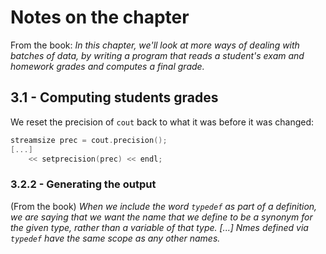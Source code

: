 # Notes on the chapter

From the book:
_In this chapter, we'll look at more ways of dealing with batches of data, by writing a program that reads a student's exam and homework grades and computes a final grade._

## 3.1 - Computing students grades

We reset the precision of `cout` back to what it was before it was changed:

```cpp
streamsize prec = cout.precision();
[...]
    << setprecision(prec) << endl;
```

### 3.2.2 - Generating the output

(From the book) _When we include the word `typedef` as part of a definition, we are saying that we want the name that we define to be a synonym for the given type, rather than a variable of that type. [...] Nmes defined via `typedef` have the same scope as any other names._
